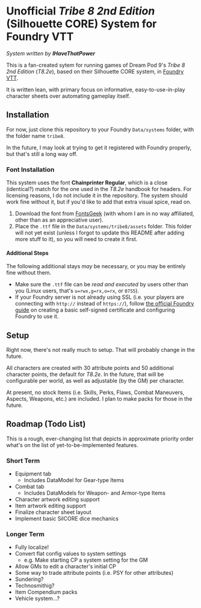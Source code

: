 # Unofficial _Tribe 8 2nd Edition_ (Silhouette CORE) System for Foundry VTT

_System written by **IHaveThatPower**_

This is a fan-created sytem for running games of Dream Pod 9's *Tribe 8 2nd Edition* (*T8.2e*), based on their Silhouette CORE system, in [Foundry VTT](https://foundryvtt.com).

It is written lean, with primary focus on informative, easy-to-use-in-play character sheets over automating gameplay itself.

## Installation

For now, just clone this repository to your Foundry `Data/systems` folder, with the folder name `tribe8`.

In the future, I may look at trying to get it registered with Foundry properly, but that's still a long way off.

### Font Installation

This system uses the font **Chainprinter Regular**, which is a close (identical?) match for the one used in the *T8.2e* handbook for headers. For licensing reasons, I do not include it in the repository. The system should work fine without it, but if you'd like to add that extra visual spice, read on.

1. Download the font from [FontsGeek](https://fontsgeek.com/fonts/Chainprinter-Regular) (with whom I am in no way affiliated, other than as an appreciative user).
2. Place the `.ttf` file in the `Data/systems/tribe8/assets` folder. This folder will not yet exist (unless I forgot to update this README after adding more stuff to it), so you will need to create it first.

#### Additional Steps

The following additional stays _may_ be necessary, or you may be entirely fine without them.

* Make sure the `.ttf` file can be _read and executed_ by users other than you (Linux users, that's `u=rwx,g=rx,o=rx`, or `0755`).
* If your Foundry server is not already using SSL (i.e. your players are connecting with `http://` instead of `https://`), follow [the official Foundry guide](https://foundryvtt.com/article/ssl/) on creating a basic self-signed certificate and configuring Foundry to use it.

## Setup

Right now, there's not really much to setup. That will probably change in the future.

All characters are created with 30 attribute points and 50 additional character points, the default for *T8.2e*. In the future, that will be configurable per world, as well as adjustable (by the GM) per character.

At present, no stock Items (i.e. Skills, Perks, Flaws, Combat Maneuvers, Aspects, Weapons, etc.) are included. I plan to make packs for those in the future.

## Roadmap (Todo List)

This is a rough, ever-changing list that depicts in approximate priority order what's on the list of yet-to-be-implemented features.

### Short Term
- Equipment tab
  - Includes DataModel for Gear-type Items
- Combat tab
  - Includes DataModels for Weapon- and Armor-type Items
- Character artwork editing support
- Item artwork editing support
- Finalize character sheet layout
- Implement basic SilCORE dice mechanics

### Longer Term
- Fully localize!
- Convert flat config values to system settings
  - e.g. Make starting CP a system setting for the GM
- Allow GMs to edit a character's initial CP
- Some way to trade attribute points (i.e. PSY for other attributes)
- Sundering?
- Technosmithig?
- Item Compendium packs
- Vehicle system...?
